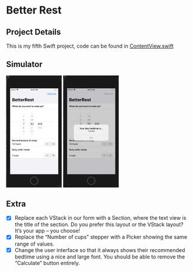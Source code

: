# Better Rest

## Project Details
This is my fifth Swift project, code can be found in [ContentView.swift](https://github.com/KristinnGodfrey/BetterRest/blob/master/BetterRest/ContentView.swift)

## Simulator
<p align="left">
  <img src="/p1.png" width="30%" /> 
    <img src="/p2.png" width="30%" /> 
</p>

## Extra
- [x] Replace each VStack in our form with a Section, where the text view is the title of the section. Do you prefer this layout or the VStack layout? It’s your app – you choose!
- [x] Replace the “Number of cups” stepper with a Picker showing the same range of values.
- [x] Change the user interface so that it always shows their recommended bedtime using a nice and large font. You should be able to remove the “Calculate” button entirely.
